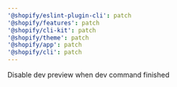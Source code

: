 ```yaml
---
'@shopify/eslint-plugin-cli': patch
'@shopify/features': patch
'@shopify/cli-kit': patch
'@shopify/theme': patch
'@shopify/app': patch
'@shopify/cli': patch
---
```


Disable dev preview when dev command finished
